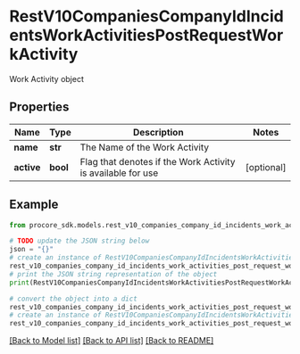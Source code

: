 # RestV10CompaniesCompanyIdIncidentsWorkActivitiesPostRequestWorkActivity

Work Activity object

## Properties

Name | Type | Description | Notes
------------ | ------------- | ------------- | -------------
**name** | **str** | The Name of the Work Activity | 
**active** | **bool** | Flag that denotes if the Work Activity is available for use | [optional] 

## Example

```python
from procore_sdk.models.rest_v10_companies_company_id_incidents_work_activities_post_request_work_activity import RestV10CompaniesCompanyIdIncidentsWorkActivitiesPostRequestWorkActivity

# TODO update the JSON string below
json = "{}"
# create an instance of RestV10CompaniesCompanyIdIncidentsWorkActivitiesPostRequestWorkActivity from a JSON string
rest_v10_companies_company_id_incidents_work_activities_post_request_work_activity_instance = RestV10CompaniesCompanyIdIncidentsWorkActivitiesPostRequestWorkActivity.from_json(json)
# print the JSON string representation of the object
print(RestV10CompaniesCompanyIdIncidentsWorkActivitiesPostRequestWorkActivity.to_json())

# convert the object into a dict
rest_v10_companies_company_id_incidents_work_activities_post_request_work_activity_dict = rest_v10_companies_company_id_incidents_work_activities_post_request_work_activity_instance.to_dict()
# create an instance of RestV10CompaniesCompanyIdIncidentsWorkActivitiesPostRequestWorkActivity from a dict
rest_v10_companies_company_id_incidents_work_activities_post_request_work_activity_from_dict = RestV10CompaniesCompanyIdIncidentsWorkActivitiesPostRequestWorkActivity.from_dict(rest_v10_companies_company_id_incidents_work_activities_post_request_work_activity_dict)
```
[[Back to Model list]](../README.md#documentation-for-models) [[Back to API list]](../README.md#documentation-for-api-endpoints) [[Back to README]](../README.md)


